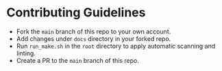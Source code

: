 # Contributing Guidelines

- Fork the `main` branch of this repo to your own account.
- Add changes under `docs` directory in your forked repo.
- Run `run_make.sh` in the `root` directory to apply automatic scanning and linting.
- Create a PR to the `main` branch of this repo.
